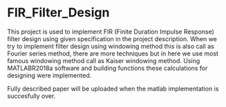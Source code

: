 # FIR_Filter_Design
This project is used to implement FIR (Finite Duration Impulse Response) filter design using given specification in the project description. When we try to implement filter design using windowing method this is also call as Fourier series method, there are more techniques but in here we use most famous windowing method call as Kaiser windowing method. Using MATLABR2018a software and building functions these calculations for designing were implemented.

Fully described paper will be uploaded when the matlab implementation is succesfully over.
